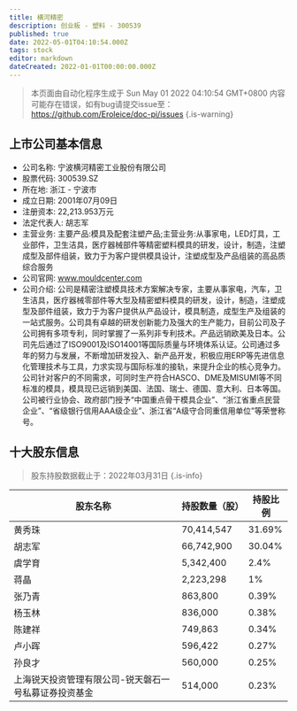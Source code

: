 ```yaml
---
title: 横河精密
description: 创业板 - 塑料 - 300539
published: true
date: 2022-05-01T04:10:54.000Z
tags: stock
editor: markdown
dateCreated: 2022-01-01T00:00:00.000Z
---
```


> 本页面由自动化程序生成于 Sun May 01 2022 04:10:54 GMT+0800
> 内容可能存在错误，如有bug请提交issue至：https://github.com/Eroleice/doc-pi/issues
{.is-warning}

## 上市公司基本信息
- 公司名称: 宁波横河精密工业股份有限公司
- 股票代码: 300539.SZ
- 所在地: 浙江 - 宁波市
- 成立日期: 2001年07月09日
- 注册资本: 22,213.953万元
- 法定代表人: 胡志军
- 主营业务: 主要产品:模具及配套注塑产品;主营业务:从事家电，LED灯具，工业部件，卫生洁具，医疗器械部件等精密塑料模具的研发，设计，制造，注塑成型及部件组装，致力于为客户提供模具设计，注塑成型及产品组装的高品质综合服务
- 公司官网: www.mouldcenter.com
- 公司介绍: 公司是精密注塑模具技术方案解决专家，主要从事家电，汽车，卫生洁具，医疗器械零部件等大型及精密塑料模具的研发，设计，制造，注塑成型及部件组装，致力于为客户提供从产品设计，模具制造，成型生产及组装的一站式服务。公司具有卓越的研发创新能力及强大的生产能力，目前公司及子公司拥有多项专利，同时掌握了一系列非专利技术。产品远销欧美及日本。公司先后通过了ISO9001及ISO14001等国际质量与环境体系认证。公司通过多年的努力与发展，不断增加研发投入、新产品开发，积极应用ERP等先进信息化管理技术与工具，力求实现与国际标准的接轨，来提升企业的核心竞争力。公司针对客户的不同需求，可同时生产符合HASCO、DME及MISUMI等不同标准的模具，模具现已远销到美国、法国、瑞士、德国、意大利、日本等国。公司被行业协会、政府部门授予“中国重点骨干模具企业”、“浙江省重点民营企业”、“省级银行信用AAA级企业”、浙江省“A级守合同重信用单位”等荣誉称号。


## 十大股东信息
> 股东持股数据截止于：2022年03月31日
{.is-info}

| 股东名称 | 持股数量（股） | 持股比例 |
| --- | --- | --- |
| 黄秀珠 | 70,414,547 | 31.69% |
| 胡志军 | 66,742,900 | 30.04% |
| 虞学育 | 5,342,400 | 2.4% |
| 蒋晶 | 2,223,298 | 1% |
| 张乃青 | 863,800 | 0.39% |
| 杨玉林 | 836,000 | 0.38% |
| 陈建祥 | 749,863 | 0.34% |
| 卢小晖 | 596,422 | 0.27% |
| 孙良才 | 560,000 | 0.25% |
| 上海锐天投资管理有限公司-锐天磐石一号私募证券投资基金 | 514,000 | 0.23% |




